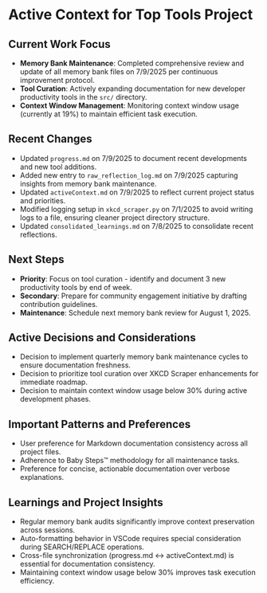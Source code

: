 # Active Context for Top Tools Project

## Current Work Focus

- **Memory Bank Maintenance**: Completed comprehensive review and update of all memory bank files on 7/9/2025 per
  continuous improvement protocol.
- **Tool Curation**: Actively expanding documentation for new developer productivity tools in the `src/` directory.
- **Context Window Management**: Monitoring context window usage (currently at 19%) to maintain efficient task
  execution.

## Recent Changes

- Updated `progress.md` on 7/9/2025 to document recent developments and new tool additions.
- Added new entry to `raw_reflection_log.md` on 7/9/2025 capturing insights from memory bank maintenance.
- Updated `activeContext.md` on 7/9/2025 to reflect current project status and priorities.
- Modified logging setup in `xkcd_scraper.py` on 7/1/2025 to avoid writing logs to a file, ensuring cleaner project
  directory structure.
- Updated `consolidated_learnings.md` on 7/8/2025 to consolidate recent reflections.

## Next Steps

- **Priority**: Focus on tool curation - identify and document 3 new productivity tools by end of week.
- **Secondary**: Prepare for community engagement initiative by drafting contribution guidelines.
- **Maintenance**: Schedule next memory bank review for August 1, 2025.

## Active Decisions and Considerations

- Decision to implement quarterly memory bank maintenance cycles to ensure documentation freshness.
- Decision to prioritize tool curation over XKCD Scraper enhancements for immediate roadmap.
- Decision to maintain context window usage below 30% during active development phases.

## Important Patterns and Preferences

- User preference for Markdown documentation consistency across all project files.
- Adherence to Baby Steps™ methodology for all maintenance tasks.
- Preference for concise, actionable documentation over verbose explanations.

## Learnings and Project Insights

- Regular memory bank audits significantly improve context preservation across sessions.
- Auto-formatting behavior in VSCode requires special consideration during SEARCH/REPLACE operations.
- Cross-file synchronization (progress.md ↔ activeContext.md) is essential for documentation consistency.
- Maintaining context window usage below 30% improves task execution efficiency.
